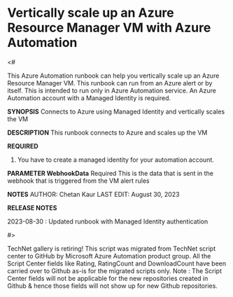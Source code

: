 ﻿Vertically scale up an Azure Resource Manager VM with Azure Automation
======================================================================

<#            

This Azure Automation runbook can help you vertically scale up an Azure Resource Manager VM. This runbook can run from an Azure alert or by itself. This is intended to run only in Azure Automation service. An Azure Automation account with a Managed Identity is required.


**SYNOPSIS**
  Connects to Azure using Managed Identity and vertically scales the VM

**DESCRIPTION**
  This runbook connects to Azure and scales up the VM 

**REQUIRED**
  1. You have to create a managed identity for your automation account.

**PARAMETER WebhookData**
   Required 
   This is the data that is sent in the webhook that is triggered from the VM alert rules

**NOTES**
   AUTHOR: Chetan Kaur
   LAST EDIT: August 30, 2023

**RELEASE NOTES**

2023-08-30 : Updated runbook with Managed Identity authentication  

#>

      
    
TechNet gallery is retiring! This script was migrated from TechNet script center to GitHub by Microsoft Azure Automation product group. All the Script Center fields like Rating, RatingCount and DownloadCount have been carried over to Github as-is for the migrated scripts only. Note : The Script Center fields will not be applicable for the new repositories created in Github & hence those fields will not show up for new Github repositories.
